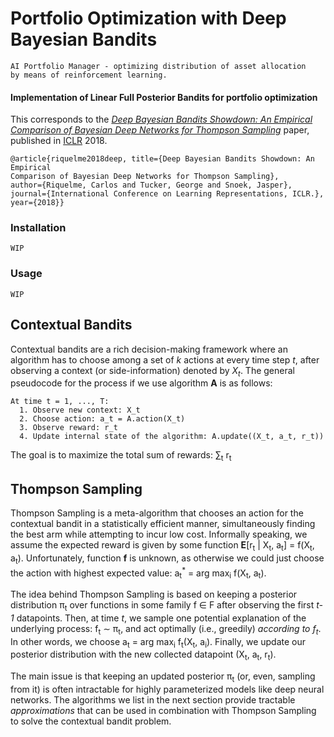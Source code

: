 # Portfolio Optimization with Deep Bayesian Bandits


```
AI Portfolio Manager - optimizing distribution of asset allocation
by means of reinforcement learning.
```

#### Implementation of Linear Full Posterior Bandits for portfolio optimization



This  corresponds to the *[Deep Bayesian Bandits Showdown: An Empirical
Comparison of Bayesian Deep Networks for Thompson
Sampling](https://arxiv.org/abs/1802.09127)* paper, published in
[ICLR](https://iclr.cc/) 2018. 

```
@article{riquelme2018deep, title={Deep Bayesian Bandits Showdown: An Empirical
Comparison of Bayesian Deep Networks for Thompson Sampling},
author={Riquelme, Carlos and Tucker, George and Snoek, Jasper},
journal={International Conference on Learning Representations, ICLR.}, year={2018}}
```

### Installation

    WIP
    
### Usage

    WIP

## Contextual Bandits

Contextual bandits are a rich decision-making framework where an algorithm has
to choose among a set of *k* actions at every time step *t*, after observing
a context (or side-information) denoted by *X<sub>t</sub>*. The general pseudocode for
the process if we use algorithm **A** is as follows:

```
At time t = 1, ..., T:
  1. Observe new context: X_t
  2. Choose action: a_t = A.action(X_t)
  3. Observe reward: r_t
  4. Update internal state of the algorithm: A.update((X_t, a_t, r_t))
```

The goal is to maximize the total sum of rewards: &sum;<sub>t</sub> r<sub>t</sub>

## Thompson Sampling

Thompson Sampling is a meta-algorithm that chooses an action for the contextual
bandit in a statistically efficient manner, simultaneously finding the best arm
while attempting to incur low cost. Informally speaking, we assume the expected
reward is given by some function
**E**[r<sub>t</sub> | X<sub>t</sub>, a<sub>t</sub>] = f(X<sub>t</sub>, a<sub>t</sub>).
Unfortunately, function **f** is unknown, as otherwise we could just choose the
action with highest expected value:
a<sub>t</sub><sup>*</sup> = arg max<sub>i</sub> f(X<sub>t</sub>, a<sub>t</sub>).

The idea behind Thompson Sampling is based on keeping a posterior distribution
&pi;<sub>t</sub> over functions in some family f &isin; F after observing the first
*t-1* datapoints. Then, at time *t*, we sample one potential explanation of
the underlying process: f<sub>t</sub> &sim; &pi;<sub>t</sub>, and act optimally (i.e., greedily)
*according to f<sub>t</sub>*. In other words, we choose
a<sub>t</sub> = arg max<sub>i</sub> f<sub>t</sub>(X<sub>t</sub>, a<sub>i</sub>).
Finally, we update our posterior distribution with the new collected
datapoint (X<sub>t</sub>, a<sub>t</sub>, r<sub>t</sub>).

The main issue is that keeping an updated posterior &pi;<sub>t</sub> (or, even,
sampling from it) is often intractable for highly parameterized models like deep
neural networks. The algorithms we list in the next section provide tractable
*approximations* that can be used in combination with Thompson Sampling to solve
the contextual bandit problem.
